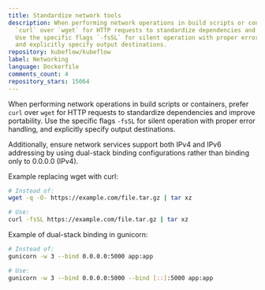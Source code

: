 ```yaml
---
title: Standardize network tools
description: When performing network operations in build scripts or containers, prefer
  `curl` over `wget` for HTTP requests to standardize dependencies and improve portability.
  Use the specific flags `-fsSL` for silent operation with proper error handling,
  and explicitly specify output destinations.
repository: kubeflow/kubeflow
label: Networking
language: Dockerfile
comments_count: 4
repository_stars: 15064
---
```


When performing network operations in build scripts or containers, prefer `curl` over `wget` for HTTP requests to standardize dependencies and improve portability. Use the specific flags `-fsSL` for silent operation with proper error handling, and explicitly specify output destinations.

Additionally, ensure network services support both IPv4 and IPv6 addressing by using dual-stack binding configurations rather than binding only to 0.0.0.0 (IPv4).

Example replacing wget with curl:
```bash
# Instead of:
wget -q -O- https://example.com/file.tar.gz | tar xz

# Use:
curl -fsSL https://example.com/file.tar.gz | tar xz
```

Example of dual-stack binding in gunicorn:
```bash
# Instead of:
gunicorn -w 3 --bind 0.0.0.0:5000 app:app

# Use:
gunicorn -w 3 --bind 0.0.0.0:5000 --bind [::]:5000 app:app
```
